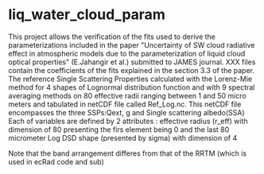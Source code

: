 # liq_water_cloud_param

This project allows the verification of the fits used to derive the parameterizations included in the paper "Uncertainty of SW cloud radiative effect in atmospheric models due to the parameterization of liquid cloud optical properties" (E.Jahangir et al.) submitted to JAMES journal.
XXX files contain the coefficients of the fits explained in the section 3.3 of the paper. 
The reference Single Scattering Properties calculated with the Lorenz-Mie method for 4 shapes of Lognormal distribution function and with 9 spectral averaging methods on 80 effective radii ranging between 1 and 50 micro meters and tabulated in netCDF file called Ref_Log.nc.
This netCDF file encompasses the three SSPs:Qext, g and Single scattering albedo(SSA)
Each of variables are defined by 2 attributes : effective radius (r_eff) with dimension of 80 presenting the firs element being 0 and the last 80 micrometer Log DSD shape (presented by sigma) with dimension of 4



Note that the band arrangement differes from that of the RRTM (which is used in ecRad code and sub)
